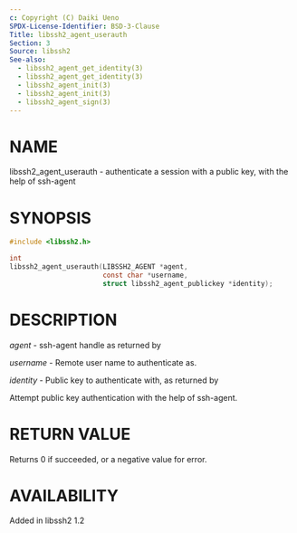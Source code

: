 ```yaml
---
c: Copyright (C) Daiki Ueno
SPDX-License-Identifier: BSD-3-Clause
Title: libssh2_agent_userauth
Section: 3
Source: libssh2
See-also:
  - libssh2_agent_get_identity(3)
  - libssh2_agent_get_identity(3)
  - libssh2_agent_init(3)
  - libssh2_agent_init(3)
  - libssh2_agent_sign(3)
---
```


# NAME

libssh2_agent_userauth - authenticate a session with a public key, with the help of ssh-agent

# SYNOPSIS

~~~c
#include <libssh2.h>

int
libssh2_agent_userauth(LIBSSH2_AGENT *agent,
                       const char *username,
                       struct libssh2_agent_publickey *identity);
~~~

# DESCRIPTION

*agent* - ssh-agent handle as returned by

*username* - Remote user name to authenticate as.

*identity* - Public key to authenticate with, as returned by

Attempt public key authentication with the help of ssh-agent.

# RETURN VALUE

Returns 0 if succeeded, or a negative value for error.

# AVAILABILITY

Added in libssh2 1.2
